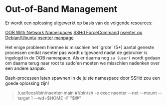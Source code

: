 Out-of-Band Management
======================
Er wordt een oplossing uitgewerkt op basis van de volgende resources:

[OOB With Network Namespaces](http://blog.bofh.it/debian/id_446)
[SSHd ForceCommand](http://askubuntu.com/questions/397674/run-scripts-automatically-in-server-after-ssh-connection)
[nsenter op Debian/Ubuntu](http://programster.blogspot.be/2014/05/ubuntu-docker-enter-running-container.html)
[nsenter manpage](http://man7.org/linux/man-pages/man1/nsenter.1.html)

Het enige probleem hiermee is misschien het 'grote' (5+) aantal geneste processen omdat nsenter pas wordt uitgevoerd nadat de gebruiker is ingelogd in de OOB namespace. Als er daarna nog `su (user)` wordt gedaan om daarna terug naar root te sudo'en moeten we misschien nadenken over een andere aanpak.

Bash-processen laten spawnen in de juiste namespace door SSHd zou een goede oplossing zijn!

> /usr/local/bin/nsenter-main
> #!/bin/sh -e
> exec nsenter --net --mount --target 1 --wd=$HOME -F "$@"
